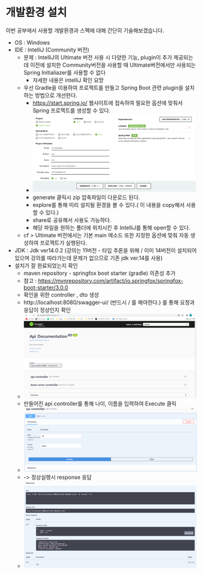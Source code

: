 # 개발환경 설치

이번 공부에서 사용할 개발환경과 스펙에 대해 간단히 기술해보겠습니다.
- OS : Windows
- IDE : IntelliJ (Community 버전)
  - 문제 : IntelliJ의 Ultimate 버전 사용 시 다양한 기능, plugin이 추가 제공되는데 이전에 설치한 Community버전을 사용할 때 Ultimate버전에서만 사용되는 Spring Initialiazer를 사용할 수 없다
    - 자세한 내용은 intelliJ 확인 요망 
  - 우선 Gradle을 이용하여 프로젝트를 만들고 Spring Boot 관련 plugin을 설치하는 방법으로 개선한다.
    - https://start.spring.io/ 웹사이트에 접속하여 필요한 옵션에 맞춰서 Spring 프로젝트를 생성할 수 있다.
    - <img src="./img/springio.PNG">
    - generate 클릭시 zip 압축파일이 다운로드 된다. 
    - explore를 통해 미리 설치될 환경을 볼 수 있다.( 이 내용을 copy해서 사용할 수 있다.)
    - share로 공유해서 사용도 가능하다.
    - 해당 파일을 원하는 폴더에 위치시킨 후 IntelliJ를 통해 open할 수 있다.
  - cf > Ultimate 버전에서는 기본 main 메소드 또한 지정한 옵션에 맞춰 자동 생성하여 프로젝트가 실행된다.
- JDK : Jdk ver14.0.2 (강의는 11버전 - 타입 추론을 위해 / 이미 14버전이 설치되어 있으며 강의를 따라가는데 문제가 없으므로 기존 jdk ver.14를 사용)
- 설치가 잘 완료되었는지 확인
  - maven repository - springfox boot starter (gradle) 의존성 추가
  - 참고 : https://mvnrepository.com/artifact/io.springfox/springfox-boot-starter/3.0.0
  - 확인을 위한 controller , dto 생성
  - http://localhost:8080/swagger-ui/ (반드시 / 를 해야한다.) 를 통해 요청과 응답이 정상인지 확인
  - <img src="./img/testSwaggerUi.PNG">
  - 만들어진 api controller를 통해 나이, 이름을 입력하여 Execute 클릭
  - <img src="./img/apiController.PNG">
  - -> 정상실행시 response 응답
  - <img src="./img/response.PNG">
